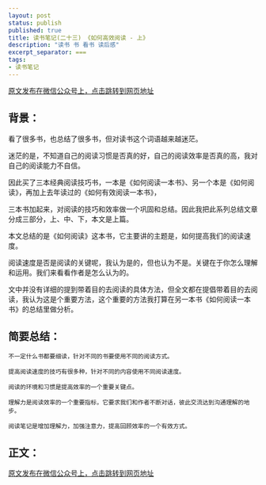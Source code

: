 ```yaml
---
layout: post
status: publish
published: true
title: 读书笔记(二十三) 《如何高效阅读 - 上》
description: "读书 书 看书 读后感"
excerpt_separator: ===
tags:
- 读书笔记
---
```



[原文发布在微信公众号上，点击跳转到网页地址](https://mp.weixin.qq.com/s?__biz=MzU1ODY1ODY2NA==&mid=2247484653&idx=1&sn=f16e52ea17560947ace74b8a7ecfaefb&chksm=fc2261eacb55e8fc2d96d43bcf8dc1978cfa67e678d5003b793d33a7adb7bdf7b4859e28c740&token=2074622695&lang=zh_CN#rd)


## 背景：

看了很多书，也总结了很多书，但对读书这个词语越来越迷茫。

迷茫的是，不知道自己的阅读习惯是否真的好，自己的阅读效率是否真的高，我对自己的阅读能力不自信。

因此买了三本经典阅读技巧书，一本是《如何阅读一本书》、另一个本是《如何阅读》，再加上去年读过的《如何有效阅读一本书》，

三本书加起来，对阅读的技巧和效率做一个巩固和总结。因此我把此系列总结文章分成三部分，上、中、下，本文是上篇。

本文总结的是《如何阅读》这本书，它主要讲的主题是，如何提高我们的阅读速度。

阅读速度是否是阅读的关键呢，我认为是的，但也认为不是。关键在于你怎么理解和运用。我们来看看作者是怎么认为的。

文中并没有详细的提到带着目的去阅读的具体方法，但全文都在提倡带着目的去阅读，我认为这是个重要方法，这个重要的方法我打算在另一本书《如何阅读一本书》的总结里做分析。

## 简要总结：

    不一定什么书都要细读，针对不同的书要使用不同的阅读方式。

    提高阅读速度的技巧有很多种，针对不同的内容使用不同阅读速度。

    阅读的环境和习惯是提高效率的一个重要关键点。

    理解力是阅读效率的一个重要指标，它要求我们和作者不断对话，彼此交流达到沟通理解的地步。

    阅读笔记是增加理解力，加强注意力，提高回顾效率的一个有效方式。

## 正文：


[原文发布在微信公众号上，点击跳转到网页地址](https://mp.weixin.qq.com/s?__biz=MzU1ODY1ODY2NA==&mid=2247484653&idx=1&sn=f16e52ea17560947ace74b8a7ecfaefb&chksm=fc2261eacb55e8fc2d96d43bcf8dc1978cfa67e678d5003b793d33a7adb7bdf7b4859e28c740&token=2074622695&lang=zh_CN#rd)



